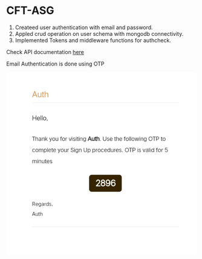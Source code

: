 # CFT-ASG

1. Createed user authentication with email and password.
2. Appled crud operation on user schema with mongodb connectivity.
3. Implemented Tokens and middleware functions for authcheck.


Check API documentation [here](https://documenter.getpostman.com/view/11440375/2s83YVHRha)

Email Authentication is done using OTP

![image](otp.jpeg)